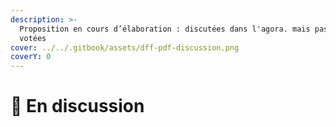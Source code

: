 ```yaml
---
description: >-
  Proposition en cours d’élaboration : discutées dans l'agora. mais pas encore
  votées
cover: ../../.gitbook/assets/dff-pdf-discussion.png
coverY: 0
---
```


# 💬 En discussion

